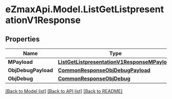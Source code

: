
# eZmaxApi.Model.ListGetListpresentationV1Response

## Properties

Name | Type | Description | Notes
------------ | ------------- | ------------- | -------------
**MPayload** | [**ListGetListpresentationV1ResponseMPayload**](ListGetListpresentationV1ResponseMPayload.md) |  | 
**ObjDebugPayload** | [**CommonResponseObjDebugPayload**](CommonResponseObjDebugPayload.md) |  | [optional] 
**ObjDebug** | [**CommonResponseObjDebug**](CommonResponseObjDebug.md) |  | [optional] 

[[Back to Model list]](../README.md#documentation-for-models)
[[Back to API list]](../README.md#documentation-for-api-endpoints)
[[Back to README]](../README.md)

